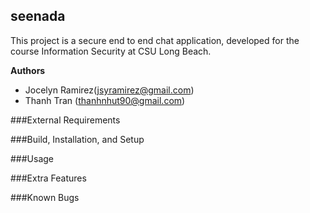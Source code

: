 ## seenada
This project is a secure end to end chat application, developed for the course Information Security at CSU Long Beach. 

**Authors**
- Jocelyn Ramirez(jsyramirez@gmail.com)
- Thanh Tran (thanhnhut90@gmail.com)

###External Requirements

###Build, Installation, and Setup

###Usage

###Extra Features

###Known Bugs
